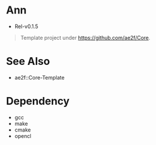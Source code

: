 # Ann
- Rel-v0.1.5
> Template project under https://github.com/ae2f/Core.

# See Also
- ae2f::Core-Template

# Dependency
- gcc
- make
- cmake
- opencl